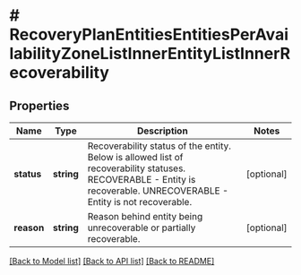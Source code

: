 # # RecoveryPlanEntitiesEntitiesPerAvailabilityZoneListInnerEntityListInnerRecoverability

## Properties

Name | Type | Description | Notes
------------ | ------------- | ------------- | -------------
**status** | **string** | Recoverability status of the entity. Below is allowed list of recoverability statuses. RECOVERABLE - Entity is recoverable. UNRECOVERABLE - Entity is not recoverable. | [optional]
**reason** | **string** | Reason behind entity being unrecoverable or partially recoverable. | [optional]

[[Back to Model list]](../../README.md#models) [[Back to API list]](../../README.md#endpoints) [[Back to README]](../../README.md)
